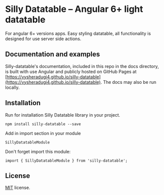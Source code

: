 # Silly Datatable – Angular 6+ light datatable

For angular 6+ versions apps. Easy styling datatable, all functionality is   
designed for use server side actions.
   
   
   
## Documentation and examples
   
Silly-datatable's documentation, included in this repo in the docs directory, 
is built with use Angular and publicly hosted on GitHub Pages at 
[https://vysheradugi4.github.io/silly-datatable](https://vysheradugi4.github.io/silly-datatable). 
The docs may also be run locally.



## Installation

Run for installation Silly Datatable library in your project.

`npm install silly-datatable --save`   
    
Add in import section in your module   

`SillyDatatableModule`     
   
Don't forget import this module:     

`import { SillyDatatableModule } from 'silly-datatable';`



## License
[MIT](LICENSE) license.
